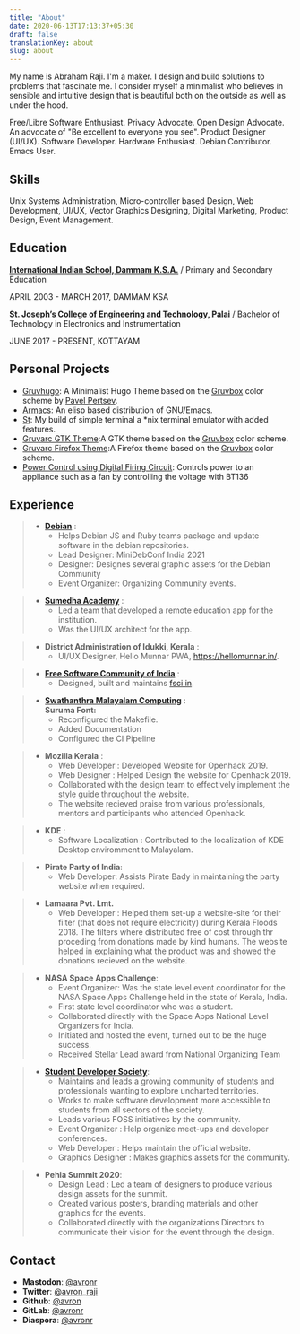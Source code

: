 ```yaml
---
title: "About"
date: 2020-06-13T17:13:37+05:30
draft: false
translationKey: about
slug: about
---
```

My name is Abraham Raji. I'm a maker. I design and build solutions to problems that fascinate me. I consider myself a minimalist who believes in sensible and intuitive design that is beautiful both on the outside as well as under the hood.

Free/Libre Software Enthusiast. Privacy Advocate. Open Design Advocate. An advocate of "Be excellent to everyone you see". Product Designer (UI/UX). Software Developer. Hardware Enthusiast. Debian Contributor. Emacs User.

## Skills

Unix Systems Administration, Micro-controller based Design, Web Development, UI/UX, Vector Graphics Designing, Digital Marketing, Product Design, Event Management.

## Education

**[International Indian School, Dammam K.S.A.](https://iisdammam.edu.sa/)** / Primary and Secondary Education

APRIL 2003 - MARCH 2017, DAMMAM KSA

**[St. Joseph’s College of Engineering and Technology, Palai](web.sjcetpalai.ac.in/)** / Bachelor of Technology in Electronics and Instrumentation

JUNE 2017 - PRESENT, KOTTAYAM

<div class="projects">

## Personal Projects

*   [Gruvhugo](https://gitlab.com/avron/gruvhugo): A Minimalist Hugo Theme based on the [Gruvbox](https://github.com/morhetz/gruvbox) color scheme by [Pavel Pertsev](https://github.com/morhetz/).
*   [Armacs](https://github.com/avronr/armacs/): An elisp based distribution of GNU/Emacs.
*   [St](https://github.com/avronr/st): My build of simple terminal a *nix terminal emulator with added features.
*   [Gruvarc GTK Theme](https://gitlab.com/avron/gruvarc-gtk-theme):A GTK theme based on the [Gruvbox](https://github.com/morhetz/gruvbox) color scheme.
*   [Gruvarc Firefox Theme](https://gitlab.com/avron/gruvarc-firefox):A Firefox theme based on the [Gruvbox](https://github.com/morhetz/gruvbox) color scheme.
*   [Power Control using Digital Firing Circuit](https://ecloud.global/s/EjfTwkdjHfcaYD6): Controls power to an appliance such as a fan by controlling the voltage with BT136

</div>

## Experience

> *   **[Debian](https://debian.org/)** :
>     *   Helps Debian JS and Ruby teams package and update software in the debian repositories.
>     *   Lead Designer: MiniDebConf India 2021
>     *   Designer: Designes several graphic assets for the Debian Community
>     *   Event Organizer: Organizing Community events.

> *   **[Sumedha Academy](https://sumedha.org.in)** :
>     *   Led a team that developed a remote education app for the institution.
>     *   Was the UI/UX architect for the app.

> *   **District Administration of Idukki, Kerala** :
>     *   UI/UX Designer, Hello Munnar PWA, https://hellomunnar.in/.

> *   **[Free Software Community of India](https://fsci.in)** :
>     *   Designed, built and maintains [fsci.in](https://fsci.in).

> *   **[Swathanthra Malayalam Computing](https://smc.org.in/)** :\
>     **Suruma Font:** 
>     *   Reconfigured the Makefile.
>     *   Added Documentation
>     *   Configured the CI Pipeline

> *   **Mozilla Kerala** :
>     *   Web Developer : Developed Website for Openhack 2019.
>     *   Web Designer : Helped Design the website for Openhack 2019.
>     *   Collaborated with the design team to effectively implement the style guide throughout the website.
>     *   The website recieved praise from various professionals, mentors and participants who attended Openhack.

> *   **KDE** :
>     *   Software Localization : Contributed to the localization of KDE Desktop enviromment to Malayalam.

> *   **Pirate Party of India**:
>     *   Web Developer: Assists Pirate Bady in maintaining the party website when required.

> *   **Lamaara Pvt. Lmt.**
>     *   Web Developer : Helped them set-up a website-site for their filter (that does not require electricity) during Kerala Floods 2018\. The filters where distributed free of cost through thr proceding from donations made by kind humans. The website helped in explaining what the product was and showed the donations recieved on the website.

> *   **NASA Space Apps Challenge**:
>     * Event Organizer: Was the state level event coordinator for the NASA Space Apps Challenge held in the state of Kerala, India.
>     * First state level coordinator who was a student.
>     * Collaborated directly with the Space Apps National Level Organizers for India.
>     * Initiated and hosted the event, turned out to be the huge success.
>     * Received Stellar Lead award from National Organizing Team 

> *   **[Student Developer Society](https://studevsoc.com)**:
>     *   Maintains and leads a growing community of students and professionals wanting to explore uncharted territories.
>     *   Works to make software development more accessible to students from all sectors of the society.
>     *   Leads various FOSS initiatives by the community.
>     *   Event Organizer : Help organize meet-ups and developer conferences.
>     *   Web Developer : Helps maintain the official website.
>     *   Graphics Designer : Makes graphics assets for the community.

> *   **Pehia Summit 2020**:
>     *   Design Lead : Led a team of designers to produce various design assets for the summit.
>     *   Created various posters, branding materials and other graphics for the events.
>     *   Collaborated directly with the organizations Directors to communicate their vision for the event through the design.

## Contact

*   **Mastodon**: [@avronr](https://aana.site/@avronr)
*   **Twitter**: [@avron_raji](https://twitter.com/avron_raji)
*   **Github**: [@avron](https://gitlab.com/avron)
*   **GitLab**: [@avronr](https://githhub.com/avronr)
*   **Diaspora**: [@avronr](https://poddery.com/people/d69a8ff0103b01375da0002168e35aba)
